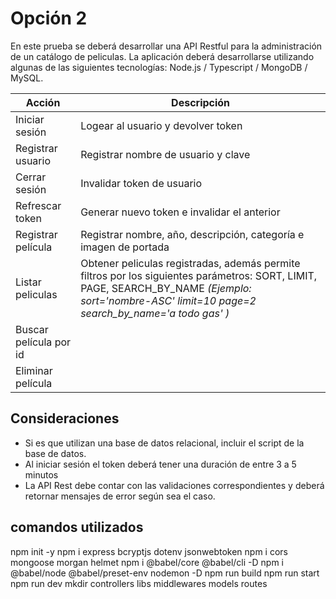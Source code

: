 # Opción 2

En este prueba se deberá desarrollar una API Restful para la administración de un catálogo de peliculas. La aplicación deberá desarrollarse utilizando algunas de las siguientes tecnologías: Node.js / Typescript / MongoDB / MySQL.

| Acción | Descripción |
| ------ | ----------- |
| Iniciar sesión | Logear al usuario y devolver token |
| Registrar usuario | Registrar nombre de usuario y clave |
| Cerrar sesión | Invalidar token de usuario |
| Refrescar token | Generar nuevo token e invalidar el anterior |
| Registrar película | Registrar nombre, año, descripción, categoría e imagen de portada |
| Listar peliculas | Obtener peliculas registradas, además permite filtros por los siguientes parámetros: SORT, LIMIT, PAGE, SEARCH_BY_NAME _(Ejemplo: sort='nombre-ASC'  limit=10  page=2  search_by_name='a todo gas' )_|
| Buscar película por id | |
| Eliminar película | |



## Consideraciones
- Si es que utilizan una base de datos relacional, incluir el script de la base de datos.
- Al iniciar sesión el token deberá tener una duración de entre 3 a 5 minutos
- La API Rest debe contar con las validaciones correspondientes y deberá retornar mensajes de error según sea el caso.

## comandos utilizados
npm init -y
npm i express bcryptjs dotenv jsonwebtoken 
npm i cors mongoose morgan helmet
npm i @babel/core @babel/cli -D
npm i @babel/node @babel/preset-env nodemon -D
npm run build 
npm run start 
npm run dev
mkdir controllers libs middlewares models routes

